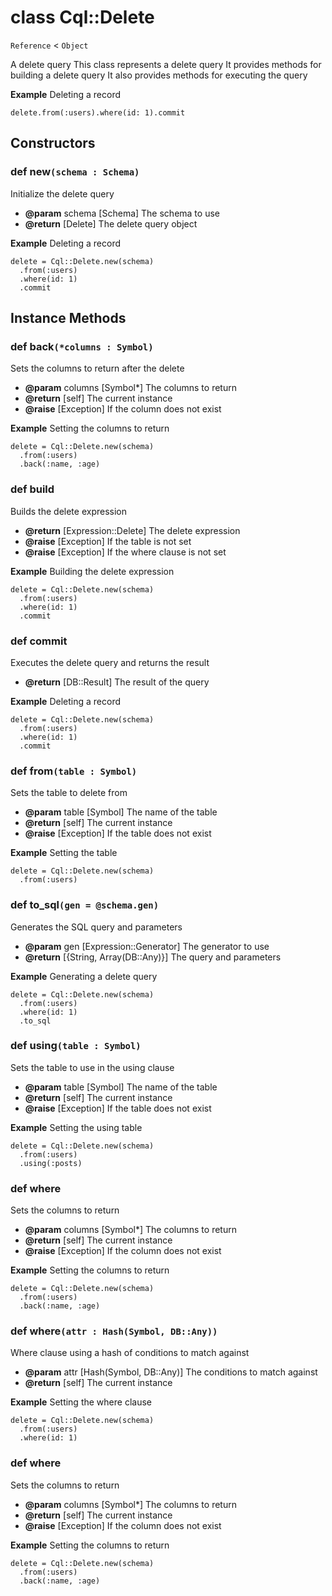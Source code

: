 # class Cql::Delete

`Reference` < `Object`

A delete query This class represents a delete query It provides methods for building a delete query It also provides methods for executing the query

**Example** Deleting a record

```crystal
delete.from(:users).where(id: 1).commit
```

## Constructors

### def new`(schema : Schema)`

Initialize the delete query

* **@param** schema \[Schema] The schema to use
* **@return** \[Delete] The delete query object

**Example** Deleting a record

```crystal
delete = Cql::Delete.new(schema)
  .from(:users)
  .where(id: 1)
  .commit
```

## Instance Methods

### def back`(*columns : Symbol)`

Sets the columns to return after the delete

* **@param** columns \[Symbol\*] The columns to return
* **@return** \[self] The current instance
* **@raise** \[Exception] If the column does not exist

**Example** Setting the columns to return

```crystal
delete = Cql::Delete.new(schema)
  .from(:users)
  .back(:name, :age)
```

### def build

Builds the delete expression

* **@return** \[Expression::Delete] The delete expression
* **@raise** \[Exception] If the table is not set
* **@raise** \[Exception] If the where clause is not set

**Example** Building the delete expression

```crystal
delete = Cql::Delete.new(schema)
  .from(:users)
  .where(id: 1)
  .commit
```

### def commit

Executes the delete query and returns the result

* **@return** \[DB::Result] The result of the query

**Example** Deleting a record

```crystal
delete = Cql::Delete.new(schema)
  .from(:users)
  .where(id: 1)
  .commit
```

### def from`(table : Symbol)`

Sets the table to delete from

* **@param** table \[Symbol] The name of the table
* **@return** \[self] The current instance
* **@raise** \[Exception] If the table does not exist

**Example** Setting the table

```crystal
delete = Cql::Delete.new(schema)
  .from(:users)
```

### def to\_sql`(gen = @schema.gen)`

Generates the SQL query and parameters

* **@param** gen \[Expression::Generator] The generator to use
* **@return** \[{String, Array(DB::Any)}] The query and parameters

**Example** Generating a delete query

```crystal
delete = Cql::Delete.new(schema)
  .from(:users)
  .where(id: 1)
  .to_sql
```

### def using`(table : Symbol)`

Sets the table to use in the using clause

* **@param** table \[Symbol] The name of the table
* **@return** \[self] The current instance
* **@raise** \[Exception] If the table does not exist

**Example** Setting the using table

```crystal
delete = Cql::Delete.new(schema)
  .from(:users)
  .using(:posts)
```

### def where

Sets the columns to return

* **@param** columns \[Symbol\*] The columns to return
* **@return** \[self] The current instance
* **@raise** \[Exception] If the column does not exist

**Example** Setting the columns to return

```crystal
delete = Cql::Delete.new(schema)
  .from(:users)
  .back(:name, :age)
```

### def where`(attr : Hash(Symbol, DB::Any))`

Where clause using a hash of conditions to match against

* **@param** attr \[Hash(Symbol, DB::Any)] The conditions to match against
* **@return** \[self] The current instance

**Example** Setting the where clause

```crystal
delete = Cql::Delete.new(schema)
  .from(:users)
  .where(id: 1)
```

### def where

Sets the columns to return

* **@param** columns \[Symbol\*] The columns to return
* **@return** \[self] The current instance
* **@raise** \[Exception] If the column does not exist

**Example** Setting the columns to return

```crystal
delete = Cql::Delete.new(schema)
  .from(:users)
  .back(:name, :age)
```
